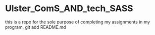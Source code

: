 # Ulster_ComS_AND_tech_SASS
this is a repo for the sole purpose of completing my assignments in my program,
git add README.md
